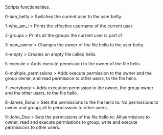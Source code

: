Scripts functionalities.

0-iam_betty > Switches the current user to the user betty.

1-who_am_i > Prints the effective username of the current user.

2-groups > Prints all the groups the current user is part of.

3-new_owner > Changes the owner of the file hello to the user betty.

4-empty > Creates an empty file called hello.

5-execute > Adds execute permission to the owner of the file hello.

6-multiple_permissions > Adds execute permission to the owner and the group owner, and read permission to other users, to the 
                         file hello.

7-everybody > Adds execution permission to the owner, the group owner and the other users, to the file hello.

8-James_Bond > Sets the permissions to the file hello to: No permissions to owner and group; all te permissions to other users.

9-John_Doe > Sets the permissions of the file hello to: All permisions to owner, read and execute permissions to group, write and 
	     execute permissions to other users.
